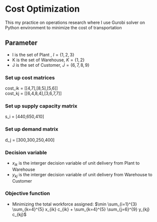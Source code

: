 # Cost Optimization

This my practice on operations research where I use Gurobi solver on Python environment to minimize the cost of transportation

## Parameter
- I is the set of Plant , $I = \{1, 2, 3\}$
- K is the set of Warehouse, $K = \{1, 2\}$
- J is the set of Customer, $J = \{6, 7, 8,9\}$

### Set up cost matrices
cost_ik = [[4,7],[8,5],[5,6]]  
cost_kj = [[6,4,8,4],[3,6,7,7]]

### Set up supply capacity matrix
s_i = [440,650,410]

### Set up demand matrix
d_j = [300,300,250,400]

### Decision variable
- $x_{ik}$ is the interger decision variable of unit delivery from Plant to Warehouse
- $y_{kj}$ is the interger decision variable of unit delivery from Warehouse to Customer


### Objective function
- Minimizing the total workforce assigned: $\min \sum_{i=1}^{3} \sum_{k=4}^{5} x_{ik} c_{ik} +  \sum_{k=4}^{5}  \sum_{j=6}^{9} y_{kj} c_{kj}$
